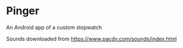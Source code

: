 # Pinger

An Android app of a custom stopwatch

Sounds downloaded from https://www.pacdv.com/sounds/index.html
